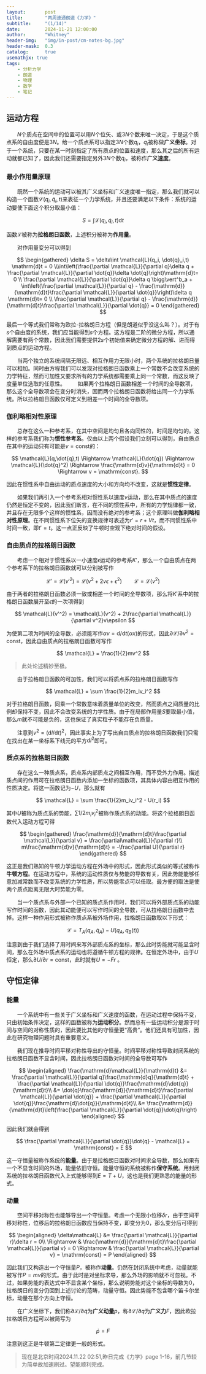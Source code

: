 ```yaml
---
layout:       post
title:        "两周速通朗道《力学》"
subtitle:     "(1/14)"
date:         2024-11-21 12:00:00
author:       "Whitney"
header-img:   "img/in-post/cm-notes-bg.jpg"
header-mask:  0.3
catalog:      true
usemathjx: true
tags:
    - 分析力学
    - 朗道
    - 物理
    - 数学
    - 笔记
---
```


## 运动方程
&emsp;&emsp;$N$个质点在空间中的位置可以用$N$个位矢、或$3N$个数来唯一决定，于是这个质点系的自由度便是$3N$。给一个质点系可以指定$3N$个数$q_i$，$q_i$被称做**广义坐标**。对于一个系统，只要在某一时刻指定了所有质点的位置和速度，那么其之后的所有运动就都已知了，因此我们还需要指定另外$3N$个数$\dot{q}_i$，被称作**广义速度**。

### 最小作用量原理
&emsp;&emsp;既然一个系统的运动可以被其广义坐标和广义速度唯一指定，那么我们就可以构造一个函数$\mathcal{L}(q_i, \dot{q}_i,t)$来表征一个力学系统，并且还要满足以下条件：系统的运动要使下面这个积分取最小值：

$$
S = \int \mathcal{L}(q_i, \dot{q}_i,t) \mathrm{d}t
$$

函数$\mathcal{L}$被称为**拉格朗日函数**，上述积分被称为**作用量**。

&emsp;&emsp;对作用量变分可以得到

$$
\begin{gathered}
    \delta S = \delta\int \mathcal{L}(q_i, \dot{q}_i,t) \mathrm{d}t = 0 
    \\\int\left(\frac{\partial \mathcal{L}}{\partial q}\delta q + \frac{\partial \mathcal{L}}{\partial \dot{q}}\delta \dot{q}\right)\mathrm{d}t= 0
    \\ \frac{\partial \mathcal{L}}{\partial \dot{q}}\delta q \bigg\vert^b_a + \int\left(\frac{\partial \mathcal{L}}{\partial q} - \frac{\mathrm{d}}{\mathrm{d}t}\frac{\partial \mathcal{L}}{\partial \dot{q}}\right)\delta q \mathrm{d}t= 0
    \\ \frac{\partial \mathcal{L}}{\partial q} - \frac{\mathrm{d}}{\mathrm{d}t}\frac{\partial \mathcal{L}}{\partial \dot{q}} = 0
\end{gathered}
$$

最后一个等式我们常称为欧拉-拉格朗日方程（但是朗道似乎没这么叫？）。对于有$s$个自由度的系统，我们应当能得到$s$个方程。这方程是二阶的微分方程，所以通解需要有两个常数，因此我们需要提供$2s$个初始值来确定微分方程的解、进而得到质点的运动方程。

&emsp;&emsp;当两个独立的系统间隔无限远、相互作用力无限小时，两个系统的拉格朗日量可以相加。同时由方程我们可以发现对拉格朗日函数乘上一个常数不会改变系统的力学特征，然而可加性又要求所有的力学系统都需要乘上同一个常数，而这反映了度量单位选取的任意性。
&emsp;&emsp;如果两个拉格朗日函数相差一个时间的全导数项，那么这个全导数项会在变分时消失，因而两个拉格朗日函数将给出同一个力学系统。所以拉格朗日函数仅可定义到相差一个时间的全导数项。

### 伽利略相对性原理
&emsp;&emsp;总存在这么一种参考系，在其中空间是均匀且各向同性的，时间是均匀的。这样的参考系我们称为**惯性参考系**。仅由以上两个假设我们立刻可以得到，自由质点在其中的运动只有可能是$v = \mathrm{const}$的：

$$
\mathcal{L}(q,\dot{q},t) \Rightarrow \mathcal{L}(\dot{q}) \Rightarrow \mathcal{L}(\dot{q}^2) \Rightarrow \frac{\mathrm{d}v}{\mathrm{d}t} = 0 \Rightarrow v = \mathrm{const}.
$$

因此在惯性系中自由运动的质点速度的大小和方向均不改变，这就是**惯性定律**。

&emsp;&emsp;如果我们再引入一个参考系相对惯性系以速度$v$运动，那么在其中质点的速度仍然是恒定不变的，因此我们断言，在不同的惯性系中，所有的力学规律都一致，并且存在无限多个这样的惯性系，因而没有绝对的参考系；这个原理叫做**伽利略相对性原理**。在不同惯性系下位矢的变换规律可表述为$r' = r + Vt$，而不同惯性系中时间一致，即$t' = t$。这一点正反映了牛顿时空观下绝对时间的假设。

### 自由质点的拉格朗日函数
&emsp;&emsp;考虑一个相对于惯性系以一小速度$\epsilon$运动的参考系$K'$，那么一个自由质点在两个参考系下的拉格朗日函数就可以分别被写作

$$
\mathcal{L}' = \mathcal{L}(v'^2) = \mathcal{L}(v^2 + 2v\epsilon + \epsilon^2) \qquad \mathcal{L} = \mathcal{L}(v^2)
$$

由于两者的拉格朗日函数必须一致或相差一个时间的全导数项，那么将$K'$系中的拉格朗日函数展开至$\epsilon$的一次项得到

$$
\mathcal{L}(v'^2) = \mathcal{L}(v^2) + 2\frac{\partial \mathcal{L}}{\partial v^2}v\epsilon 
$$

为使第二项为时间的全导数，必须能写作$\alpha v = \mathrm{d}/\mathrm{d}t (\alpha x)$的形式，因此$\partial \mathcal{L}/\partial v^2 = \mathrm{const}$，因此自由质点的拉格朗日函数可写作

$$
\mathcal{L} = \frac{1}{2}mv^2
$$

> 此处论述精妙至极。

&emsp;&emsp;由于拉格朗日函数的可加性，我们可以将质点系的拉格朗日函数写作

$$
\mathcal{L} = \sum \frac{1}{2}m_iv_i^2
$$

对于拉格朗日函数，同乘一个常数意味着质量单位的改变，然而质点之间质量的比例却保持不变，因此不会改变系统的力学性质。由于在局部作用量$S$要取最小值，那么$m$就不可能是负的，这也保证了真实粒子不能存在负质量。

&emsp;&emsp;注意到$v^2 = (\mathrm{d}l/\mathrm{d}t)^2$，因此事实上为了写出自由质点的拉格朗日函数我们只需在找出在某一坐标系下线元的平方$\mathrm{d}l^2$即可。

### 质点系的拉格朗日函数
&emsp;&emsp;存在这么一种质点系，质点系内部质点之间相互作用，而不受外力作用。描述质点间的作用可在拉格朗日函数内添加一坐标的函数项，其具体内容由相互作用的性质决定。将这一函数记为$-U$，那么就有

$$
\mathcal{L} = \sum \frac{1}{2}m_iv_i^2 - U(r_i)
$$

其中$U$被称为质点系的势能，$\sum 1/2m_iv_i^2$被称作质点系的动能。将这个拉格朗日函数代入运动方程可得

$$
\begin{gathered}
    \frac{\mathrm{d}}{\mathrm{d}t}\frac{\partial \mathcal{L}}{\partial v} = \frac{\partial\mathcal{L}}{\partial r}\\
    m\frac{\mathrm{d}v}{\mathrm{d}t} = -\frac{\partial U}{\partial r}
\end{gathered}
$$

这正是我们熟知的牛顿力学运动方程在外场中的形式，因此形式类似的等式被称作**牛顿方程**。在运动方程中，系统的运动性质仅与势能的导数有关，因此势能能够任意加减常数而不改变系统的力学性质，所以势能零点可以任取。最方便的取法是使两个质点距离无限大时势能为零。

&emsp;&emsp;当一个质点系与外部一个已知的质点系作用时，我们可以将外部质点系的动能写作时间的函数，因此其动能便可以写作时间的全导数，可从拉格朗日函数中去掉。这样一种作用形式被称作质点系被外场作用，拉格朗日函数取以下形式：

$$
\mathcal{L} = T_A(q_A, \dot{q}_A) - U(q_A, q_B(t))
$$

注意到由于我们选择了用时间来写外部质点系的坐标，那么此时势能就可能显含时间，那么在外场中质点系的运动也将遵循牛顿方程的规律。在恒定外场中，由于$U$恒定，那么$\partial U/\partial r = \mathrm{const}$，此时就有$U = - Fr$ 。


## 守恒定律

### 能量
&emsp;&emsp;一个系统中有一些关于广义坐标和广义速度的函数，在运动过程中保持不变，只由初始条件决定，这样的函数被称为**运动积分**。然而总有一些运动积分是源于时间与空间的对称性质的，因此要比其他的守恒量更“高贵”。他们还具有可加性，因此在研究物理问题时具有重要意义。

&emsp;&emsp;我们现在推导时间平移对称性导出的守恒量。时间平移对称性导致封闭系统的拉格朗日函数不显含时间，因此拉格朗日函数对时间的全导数可写作

$$
\begin{aligned}
    \frac{\mathrm{d}\mathcal{L}}{\mathrm{d}t} &= \frac{\partial \mathcal{L}}{\partial q}\frac{\mathrm{d}q}{\mathrm{d}t} + \frac{\partial \mathcal{L}}{\partial \dot{q}}\frac{\mathrm{d}\dot{q}}{\mathrm{d}t}\\
    &= \dot{q}\frac{\mathrm{d}}{\mathrm{d}t}\frac{\partial \mathcal{L}}{\partial \dot{q}} + \frac{\partial \mathcal{L}}{\partial \dot{q}}\frac{\mathrm{d}\dot{q}}{\mathrm{d}t}\\
    &= \frac{\mathrm{d}}{\mathrm{d}t}\left(\frac{\partial \mathcal{L}}{\partial \dot{q}}\dot{q}\right)
\end{aligned}
$$

因此我们就会得到

$$
\frac{\partial \mathcal{L}}{\partial \dot{q}}\dot{q} - \mathcal{L} = \mathrm{const} = E
$$

这一守恒量被称作系统的**能量**。由于是拉格朗日函数对时间求全导数，那么如果有一个不显含时间的外场，能量依旧守恒。能量守恒的系统被称作**保守系统**。用封闭系统的拉格朗日函数代入上式能够得到$E = T + U$，这也是我们更熟悉的能量的形式。

### 动量
&emsp;&emsp;空间平移对称性也能够导出一个守恒量。考虑一个无限小位移$\delta r$，由于空间平移对称性，位移后的拉格朗日函数应当保持不变，即变分为0，那么变分后可得到

$$
\begin{aligned}
    \delta\mathcal{L} &= \frac{\partial \mathcal{L}}{\partial r}\delta r = 0\\
    \Rightarrow & \frac{\mathrm{d}}{\mathrm{d}t}\frac{\partial \mathcal{L}}{\partial v} = 0
    \Rightarrow & \frac{\partial \mathcal{L}}{\partial v} = \mathrm{const} = P
\end{aligned}
$$

因此我们又构造出一个守恒量$P$，被称作**动量**。仍然在封闭系统中考虑，动量就能被写作$P = mv$的形式。由于此时是对坐标求导，那么外场的影响就不可忽视。不过，如果势能的表达式中不显含某个坐标，那么说明势能对这个坐标的导数为0，拉格朗日的变分仍回到上述讨论的范畴，动量守恒。因此势能不包含哪个笛卡尔坐标，动量在那个方向上守恒。

&emsp;&emsp;在广义坐标下，我们称$\partial \mathcal{L}/\partial \dot{q}$为**广义动量**$p$，称$\partial \mathcal{L}/\partial q$为**广义力**$F$，因此欧拉拉格朗日方程可以被简写为

$$
\dot{p} = F
$$

注意到这正是牛顿第二定律更一般的形式。

>现在是北京时间2024.11.22 02:51,昨日完成《力学》page 1-16，前几节较为简单故加速刷过。望能顺利完成。